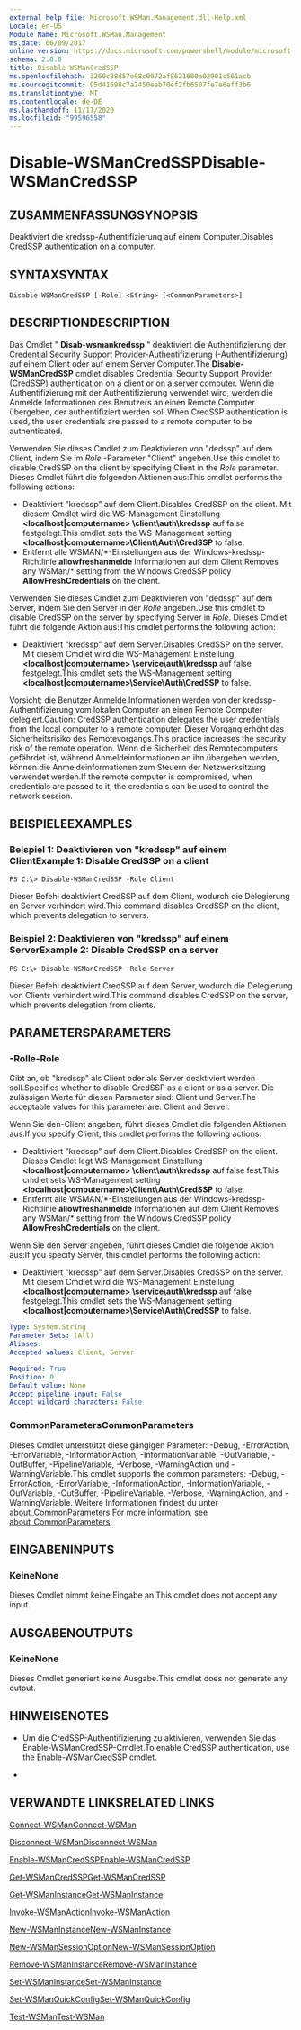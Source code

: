 ```yaml
---
external help file: Microsoft.WSMan.Management.dll-Help.xml
Locale: en-US
Module Name: Microsoft.WSMan.Management
ms.date: 06/09/2017
online version: https://docs.microsoft.com/powershell/module/microsoft.wsman.management/disable-wsmancredssp?view=powershell-7.2&WT.mc_id=ps-gethelp
schema: 2.0.0
title: Disable-WSManCredSSP
ms.openlocfilehash: 3260c88d57e98c0072af8621600a02901c561acb
ms.sourcegitcommit: 95d41698c7a2450eeb70ef2fb6507fe7e6eff3b6
ms.translationtype: MT
ms.contentlocale: de-DE
ms.lasthandoff: 11/17/2020
ms.locfileid: "99596558"
---
```

# <span data-ttu-id="d9b94-102">Disable-WSManCredSSP</span><span class="sxs-lookup"><span data-stu-id="d9b94-102">Disable-WSManCredSSP</span></span>

## <span data-ttu-id="d9b94-103">ZUSAMMENFASSUNG</span><span class="sxs-lookup"><span data-stu-id="d9b94-103">SYNOPSIS</span></span>
<span data-ttu-id="d9b94-104">Deaktiviert die kredssp-Authentifizierung auf einem Computer.</span><span class="sxs-lookup"><span data-stu-id="d9b94-104">Disables CredSSP authentication on a computer.</span></span>

## <span data-ttu-id="d9b94-105">SYNTAX</span><span class="sxs-lookup"><span data-stu-id="d9b94-105">SYNTAX</span></span>

```
Disable-WSManCredSSP [-Role] <String> [<CommonParameters>]
```

## <span data-ttu-id="d9b94-106">DESCRIPTION</span><span class="sxs-lookup"><span data-stu-id="d9b94-106">DESCRIPTION</span></span>
<span data-ttu-id="d9b94-107">Das Cmdlet " **Disab-wsmankredssp** " deaktiviert die Authentifizierung der Credential Security Support Provider-Authentifizierung (-Authentifizierung) auf einem Client oder auf einem Server Computer.</span><span class="sxs-lookup"><span data-stu-id="d9b94-107">The **Disable-WSManCredSSP** cmdlet disables Credential Security Support Provider (CredSSP) authentication on a client or on a server computer.</span></span>
<span data-ttu-id="d9b94-108">Wenn die Authentifizierung mit der Authentifizierung verwendet wird, werden die Anmelde Informationen des Benutzers an einen Remote Computer übergeben, der authentifiziert werden soll.</span><span class="sxs-lookup"><span data-stu-id="d9b94-108">When CredSSP authentication is used, the user credentials are passed to a remote computer to be authenticated.</span></span>

<span data-ttu-id="d9b94-109">Verwenden Sie dieses Cmdlet zum Deaktivieren von "dedssp" auf dem Client, indem Sie im *Role* -Parameter "Client" angeben.</span><span class="sxs-lookup"><span data-stu-id="d9b94-109">Use this cmdlet to disable CredSSP on the client by specifying Client in the *Role* parameter.</span></span>
<span data-ttu-id="d9b94-110">Dieses Cmdlet führt die folgenden Aktionen aus:</span><span class="sxs-lookup"><span data-stu-id="d9b94-110">This cmdlet performs the following actions:</span></span>

- <span data-ttu-id="d9b94-111">Deaktiviert "kredssp" auf dem Client.</span><span class="sxs-lookup"><span data-stu-id="d9b94-111">Disables CredSSP on the client.</span></span> <span data-ttu-id="d9b94-112">Mit diesem Cmdlet wird die WS-Management Einstellung **\<localhost|computername\> \client\auth\kredssp** auf false festgelegt.</span><span class="sxs-lookup"><span data-stu-id="d9b94-112">This cmdlet sets the WS-Management setting **\<localhost|computername\>\Client\Auth\CredSSP** to false.</span></span>
- <span data-ttu-id="d9b94-113">Entfernt alle WSMAN/\*-Einstellungen aus der Windows-kredssp-Richtlinie **allowfreshanmelde** Informationen auf dem Client.</span><span class="sxs-lookup"><span data-stu-id="d9b94-113">Removes any WSMan/\* setting from the Windows CredSSP policy **AllowFreshCredentials** on the client.</span></span>

<span data-ttu-id="d9b94-114">Verwenden Sie dieses Cmdlet zum Deaktivieren von "dedssp" auf dem Server, indem Sie den Server in der *Rolle* angeben.</span><span class="sxs-lookup"><span data-stu-id="d9b94-114">Use this cmdlet to disable CredSSP on the server by specifying Server in *Role*.</span></span>
<span data-ttu-id="d9b94-115">Dieses Cmdlet führt die folgende Aktion aus:</span><span class="sxs-lookup"><span data-stu-id="d9b94-115">This cmdlet performs the following action:</span></span>

- <span data-ttu-id="d9b94-116">Deaktiviert "kredssp" auf dem Server.</span><span class="sxs-lookup"><span data-stu-id="d9b94-116">Disables CredSSP on the server.</span></span> <span data-ttu-id="d9b94-117">Mit diesem Cmdlet wird die WS-Management Einstellung **\<localhost|computername\> \service\auth\kredssp** auf false festgelegt.</span><span class="sxs-lookup"><span data-stu-id="d9b94-117">This cmdlet sets the WS-Management setting **\<localhost|computername\>\Service\Auth\CredSSP** to false.</span></span>

<span data-ttu-id="d9b94-118">Vorsicht: die Benutzer Anmelde Informationen werden von der kredssp-Authentifizierung vom lokalen Computer an einen Remote Computer delegiert.</span><span class="sxs-lookup"><span data-stu-id="d9b94-118">Caution: CredSSP authentication delegates the user credentials from the local computer to a remote computer.</span></span>
<span data-ttu-id="d9b94-119">Dieser Vorgang erhöht das Sicherheitsrisiko des Remotevorgangs.</span><span class="sxs-lookup"><span data-stu-id="d9b94-119">This practice increases the security risk of the remote operation.</span></span>
<span data-ttu-id="d9b94-120">Wenn die Sicherheit des Remotecomputers gefährdet ist, während Anmeldeinformationen an ihn übergeben werden, können die Anmeldeinformationen zum Steuern der Netzwerksitzung verwendet werden.</span><span class="sxs-lookup"><span data-stu-id="d9b94-120">If the remote computer is compromised, when credentials are passed to it, the credentials can be used to control the network session.</span></span>

## <span data-ttu-id="d9b94-121">BEISPIELE</span><span class="sxs-lookup"><span data-stu-id="d9b94-121">EXAMPLES</span></span>

### <span data-ttu-id="d9b94-122">Beispiel 1: Deaktivieren von "kredssp" auf einem Client</span><span class="sxs-lookup"><span data-stu-id="d9b94-122">Example 1: Disable CredSSP on a client</span></span>

```
PS C:\> Disable-WSManCredSSP -Role Client
```

<span data-ttu-id="d9b94-123">Dieser Befehl deaktiviert CredSSP auf dem Client, wodurch die Delegierung an Server verhindert wird.</span><span class="sxs-lookup"><span data-stu-id="d9b94-123">This command disables CredSSP on the client, which prevents delegation to servers.</span></span>

### <span data-ttu-id="d9b94-124">Beispiel 2: Deaktivieren von "kredssp" auf einem Server</span><span class="sxs-lookup"><span data-stu-id="d9b94-124">Example 2: Disable CredSSP on a server</span></span>

```
PS C:\> Disable-WSManCredSSP -Role Server
```

<span data-ttu-id="d9b94-125">Dieser Befehl deaktiviert CredSSP auf dem Server, wodurch die Delegierung von Clients verhindert wird.</span><span class="sxs-lookup"><span data-stu-id="d9b94-125">This command disables CredSSP on the server, which prevents delegation from clients.</span></span>

## <span data-ttu-id="d9b94-126">PARAMETERS</span><span class="sxs-lookup"><span data-stu-id="d9b94-126">PARAMETERS</span></span>

### <span data-ttu-id="d9b94-127">-Rolle</span><span class="sxs-lookup"><span data-stu-id="d9b94-127">-Role</span></span>
<span data-ttu-id="d9b94-128">Gibt an, ob "kredssp" als Client oder als Server deaktiviert werden soll.</span><span class="sxs-lookup"><span data-stu-id="d9b94-128">Specifies whether to disable CredSSP as a client or as a server.</span></span>
<span data-ttu-id="d9b94-129">Die zulässigen Werte für diesen Parameter sind: Client und Server.</span><span class="sxs-lookup"><span data-stu-id="d9b94-129">The acceptable values for this parameter are: Client and Server.</span></span>

<span data-ttu-id="d9b94-130">Wenn Sie den-Client angeben, führt dieses Cmdlet die folgenden Aktionen aus:</span><span class="sxs-lookup"><span data-stu-id="d9b94-130">If you specify Client, this cmdlet performs the following actions:</span></span>

- <span data-ttu-id="d9b94-131">Deaktiviert "kredssp" auf dem Client.</span><span class="sxs-lookup"><span data-stu-id="d9b94-131">Disables CredSSP on the client.</span></span> <span data-ttu-id="d9b94-132">Dieses Cmdlet legt WS-Management Einstellung **\<localhost|computername\> \client\auth\kredssp** auf false fest.</span><span class="sxs-lookup"><span data-stu-id="d9b94-132">This cmdlet sets WS-Management setting **\<localhost|computername\>\Client\Auth\CredSSP** to false.</span></span>
- <span data-ttu-id="d9b94-133">Entfernt alle WSMAN/\*-Einstellungen aus der Windows-kredssp-Richtlinie **allowfreshanmelde** Informationen auf dem Client.</span><span class="sxs-lookup"><span data-stu-id="d9b94-133">Removes any WSMan/\* setting from the Windows CredSSP policy **AllowFreshCredentials** on the client.</span></span>

<span data-ttu-id="d9b94-134">Wenn Sie den Server angeben, führt dieses Cmdlet die folgende Aktion aus:</span><span class="sxs-lookup"><span data-stu-id="d9b94-134">If you specify Server, this cmdlet performs the following action:</span></span>

- <span data-ttu-id="d9b94-135">Deaktiviert "kredssp" auf dem Server.</span><span class="sxs-lookup"><span data-stu-id="d9b94-135">Disables CredSSP on the server.</span></span> <span data-ttu-id="d9b94-136">Mit diesem Cmdlet wird die WS-Management Einstellung **\<localhost|computername\> \service\auth\kredssp** auf false festgelegt.</span><span class="sxs-lookup"><span data-stu-id="d9b94-136">This cmdlet sets the WS-Management setting **\<localhost|computername\>\Service\Auth\CredSSP** to false.</span></span>

```yaml
Type: System.String
Parameter Sets: (All)
Aliases:
Accepted values: Client, Server

Required: True
Position: 0
Default value: None
Accept pipeline input: False
Accept wildcard characters: False
```

### <span data-ttu-id="d9b94-137">CommonParameters</span><span class="sxs-lookup"><span data-stu-id="d9b94-137">CommonParameters</span></span>
<span data-ttu-id="d9b94-138">Dieses Cmdlet unterstützt diese gängigen Parameter: -Debug, -ErrorAction, -ErrorVariable, -InformationAction, -InformationVariable, -OutVariable, -OutBuffer, -PipelineVariable, -Verbose, -WarningAction und -WarningVariable.</span><span class="sxs-lookup"><span data-stu-id="d9b94-138">This cmdlet supports the common parameters: -Debug, -ErrorAction, -ErrorVariable, -InformationAction, -InformationVariable, -OutVariable, -OutBuffer, -PipelineVariable, -Verbose, -WarningAction, and -WarningVariable.</span></span> <span data-ttu-id="d9b94-139">Weitere Informationen findest du unter [about_CommonParameters](https://go.microsoft.com/fwlink/?LinkID=113216).</span><span class="sxs-lookup"><span data-stu-id="d9b94-139">For more information, see [about_CommonParameters](https://go.microsoft.com/fwlink/?LinkID=113216).</span></span>

## <span data-ttu-id="d9b94-140">EINGABEN</span><span class="sxs-lookup"><span data-stu-id="d9b94-140">INPUTS</span></span>

### <span data-ttu-id="d9b94-141">Keine</span><span class="sxs-lookup"><span data-stu-id="d9b94-141">None</span></span>
<span data-ttu-id="d9b94-142">Dieses Cmdlet nimmt keine Eingabe an.</span><span class="sxs-lookup"><span data-stu-id="d9b94-142">This cmdlet does not accept any input.</span></span>

## <span data-ttu-id="d9b94-143">AUSGABEN</span><span class="sxs-lookup"><span data-stu-id="d9b94-143">OUTPUTS</span></span>

### <span data-ttu-id="d9b94-144">Keine</span><span class="sxs-lookup"><span data-stu-id="d9b94-144">None</span></span>
<span data-ttu-id="d9b94-145">Dieses Cmdlet generiert keine Ausgabe.</span><span class="sxs-lookup"><span data-stu-id="d9b94-145">This cmdlet does not generate any output.</span></span>

## <span data-ttu-id="d9b94-146">HINWEISE</span><span class="sxs-lookup"><span data-stu-id="d9b94-146">NOTES</span></span>

* <span data-ttu-id="d9b94-147">Um die CredSSP-Authentifizierung zu aktivieren, verwenden Sie das Enable-WSManCredSSP-Cmdlet.</span><span class="sxs-lookup"><span data-stu-id="d9b94-147">To enable CredSSP authentication, use the Enable-WSManCredSSP cmdlet.</span></span>

*

## <span data-ttu-id="d9b94-148">VERWANDTE LINKS</span><span class="sxs-lookup"><span data-stu-id="d9b94-148">RELATED LINKS</span></span>

[<span data-ttu-id="d9b94-149">Connect-WSMan</span><span class="sxs-lookup"><span data-stu-id="d9b94-149">Connect-WSMan</span></span>](Connect-WSMan.md)

[<span data-ttu-id="d9b94-150">Disconnect-WSMan</span><span class="sxs-lookup"><span data-stu-id="d9b94-150">Disconnect-WSMan</span></span>](Disconnect-WSMan.md)

[<span data-ttu-id="d9b94-151">Enable-WSManCredSSP</span><span class="sxs-lookup"><span data-stu-id="d9b94-151">Enable-WSManCredSSP</span></span>](Enable-WSManCredSSP.md)

[<span data-ttu-id="d9b94-152">Get-WSManCredSSP</span><span class="sxs-lookup"><span data-stu-id="d9b94-152">Get-WSManCredSSP</span></span>](Get-WSManCredSSP.md)

[<span data-ttu-id="d9b94-153">Get-WSManInstance</span><span class="sxs-lookup"><span data-stu-id="d9b94-153">Get-WSManInstance</span></span>](Get-WSManInstance.md)

[<span data-ttu-id="d9b94-154">Invoke-WSManAction</span><span class="sxs-lookup"><span data-stu-id="d9b94-154">Invoke-WSManAction</span></span>](Invoke-WSManAction.md)

[<span data-ttu-id="d9b94-155">New-WSManInstance</span><span class="sxs-lookup"><span data-stu-id="d9b94-155">New-WSManInstance</span></span>](New-WSManInstance.md)

[<span data-ttu-id="d9b94-156">New-WSManSessionOption</span><span class="sxs-lookup"><span data-stu-id="d9b94-156">New-WSManSessionOption</span></span>](New-WSManSessionOption.md)

[<span data-ttu-id="d9b94-157">Remove-WSManInstance</span><span class="sxs-lookup"><span data-stu-id="d9b94-157">Remove-WSManInstance</span></span>](Remove-WSManInstance.md)

[<span data-ttu-id="d9b94-158">Set-WSManInstance</span><span class="sxs-lookup"><span data-stu-id="d9b94-158">Set-WSManInstance</span></span>](Set-WSManInstance.md)

[<span data-ttu-id="d9b94-159">Set-WSManQuickConfig</span><span class="sxs-lookup"><span data-stu-id="d9b94-159">Set-WSManQuickConfig</span></span>](Set-WSManQuickConfig.md)

[<span data-ttu-id="d9b94-160">Test-WSMan</span><span class="sxs-lookup"><span data-stu-id="d9b94-160">Test-WSMan</span></span>](Test-WSMan.md)

